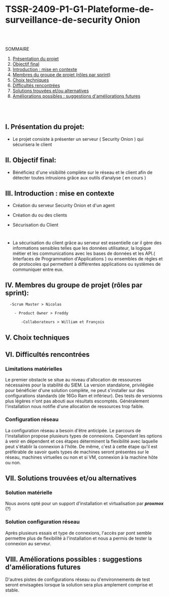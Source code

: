 # TSSR-2409-P1-G1-Plateforme-de-surveillance-de-security Onion
 <br><br>

SOMMAIRE

1. [Présentation du projet](#i-présentation-du-projet)
2. [Objectif final](#ii-objectif-final)
3. [Introduction : mise en contexte](#iii-introduction--mise-en-contexte)
4. [Membres du groupe de projet (rôles par sprint)](#iv-membres-du-groupe-de-projet-rôles-par-sprint)
5. [Choix techniques](#-choix-technique)
6. [Difficultés rencontrées](#vi-difficultés-rencontrées)
7. [Solutions trouvées et/ou alternatives](#vii-solutions-trouvées-etou-alternatives)
8. [Améliorations possibles : suggestions d'améliorations futures](#viii-améliorations-possibles--suggestions-daméliorations-futures)

<br><br>

  ## I. Présentation du projet: 

 - Le projet consiste à présenter un serveur ( Security Onion ) qui sécurisera le client

  ## II. Objectif final:

 - Bénéficiez d'une visibilité complète sur le réseau et le client afin de détecter toutes intrusions grâce aux outils d’analyse  ( en cours ) 

 ## III. Introduction : mise en contexte

- Création du serveur Security Onion et d'un agent

- Création du ou des clients 

- Sécurisation du Client
#
- La sécurisation du client grâce au serveur est essentielle car il gère des informations sensibles telles que les données utilisateur, la logique métier et les communications avec les bases de données et les API.( Interfaces de Programmation d'Applications ) ou ensembles de règles et de protocoles qui permettent à différentes applications ou systèmes de communiquer entre eux.


## IV. Membres du groupe de projet (rôles par sprint):

      -Scrum Master > Nicolas

        - Product Owner > Freddy

           -Collaborateurs > William et François


## V. Choix techniques
 


## VI. Difficultés rencontrées


### Limitations matérielles

Le premier obstacle se situe au niveau d'allocation de ressources nécessaires pour la stabilité du SIEM.
La version standalone, privilégiée pour bénéficier d'une solution complète, ne peut s'installer sur des configurations standards (de 16Go Ram et inférieur).
Des tests de versionns plus légères n'ont pas abouti aux résultats escomptés.
Généralement l'installation nous notifie d'une allocation de ressources trop faible.

### Configuration réseau

La configuration réseau a besoin d'être anticipée. Le parcours de l'installation propose plusieurs types de connexions.
Cependant les options à venir en dépendent et ces étapes déterminent la flexibilité avec laquelle peut s'établir la connexion à l'hôte.
De même, c'est à cette étape qu'il est préférable de savoir quels types de machines seront présentes sur le réseau, machines virtuelles ou non et si VM, connexion à la machine hôte ou non.

## VII. Solutions trouvées et/ou alternatives  

### Solution matérielle

Nous avons opté pour un support d'installation et virtualisation par ***proxmox*** (?)

### Solution configuration réseau

Après plusieurs essais et type de connexions, l'accès par pont semble permettre plus de flexibilité à l'installation et nous a permis de tester la connexion au serveur.

## VIII. Améliorations possibles : suggestions d'améliorations futures

D'autres pistes de configurations réseau ou d'environnements de test seront envisagées lorsque la solution sera plus amplement comprise et stable.

